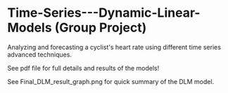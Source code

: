 # Time-Series---Dynamic-Linear-Models (Group Project)

Analyzing and forecasting a cyclist's heart rate using different time series advanced techniques. 

See pdf file for full details and results of the models!

See Final_DLM_result_graph.png for quick summary of the DLM model.

